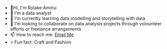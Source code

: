 - 👋Hi, I'm Rolake Aminu
- 🔭 I’m a data analyst
- 🌱 I’m currently learning data modelling and storytelling with data
- 👯 I’m looking to collaborate on data analysis projects through volounteer efforts or freelance arrangements
- 📫  How to reach me: [Email Me](mailto:rolakmin@gmail.com)
- ⚡ Fun fact: Craft and Fashion

